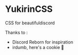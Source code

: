 # YukirinCSS

CSS for beautifuldiscord

Thanks to :
* Discord Reborn for inspiration  
* irdumb, here's a cookie :cookie:
